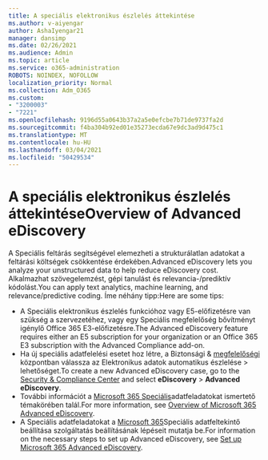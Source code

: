 ```yaml
---
title: A speciális elektronikus észlelés áttekintése
ms.author: v-aiyengar
author: AshaIyengar21
manager: dansimp
ms.date: 02/26/2021
ms.audience: Admin
ms.topic: article
ms.service: o365-administration
ROBOTS: NOINDEX, NOFOLLOW
localization_priority: Normal
ms.collection: Adm_O365
ms.custom:
- "3200003"
- "7221"
ms.openlocfilehash: 9196d55a0643b37a2a5e0efcbe7b71de9737fa2d
ms.sourcegitcommit: f4ba304b92ed01e35273ecda67e9dc3ad9d475c1
ms.translationtype: MT
ms.contentlocale: hu-HU
ms.lasthandoff: 03/04/2021
ms.locfileid: "50429534"
---
```

# <a name="overview-of-advanced-ediscovery"></a><span data-ttu-id="5e1e1-102">A speciális elektronikus észlelés áttekintése</span><span class="sxs-lookup"><span data-stu-id="5e1e1-102">Overview of Advanced eDiscovery</span></span>

<span data-ttu-id="5e1e1-103">A Speciális feltárás segítségével elemezheti a strukturálatlan adatokat a feltárási költségek csökkentése érdekében.</span><span class="sxs-lookup"><span data-stu-id="5e1e1-103">Advanced eDiscovery lets you analyze your unstructured data to help reduce eDiscovery cost.</span></span> <span data-ttu-id="5e1e1-104">Alkalmazhat szövegelemzést, gépi tanulást és relevancia-/prediktív kódolást.</span><span class="sxs-lookup"><span data-stu-id="5e1e1-104">You can apply text analytics, machine learning, and relevance/predictive coding.</span></span> <span data-ttu-id="5e1e1-105">Íme néhány tipp:</span><span class="sxs-lookup"><span data-stu-id="5e1e1-105">Here are some tips:</span></span>

- <span data-ttu-id="5e1e1-106">A Speciális elektronikus észlelés funkcióhoz vagy E5-előfizetésre van szükség a szervezetéhez, vagy egy Speciális megfelelőség bővítményt igénylő Office 365 E3-előfizetésre.</span><span class="sxs-lookup"><span data-stu-id="5e1e1-106">The Advanced eDiscovery feature requires either an E5 subscription for your organization or an Office 365 E3 subscription with the Advanced Compliance add-on.</span></span>
- <span data-ttu-id="5e1e1-107">Ha új speciális adatfelelési esetet hoz létre, a Biztonsági &  [megfelelőségi](https://go.microsoft.com/fwlink/p/?linkid=2077143) központban válassza az Elektronikus adatok automatikus észlelése  >  lehetőséget.</span><span class="sxs-lookup"><span data-stu-id="5e1e1-107">To create a new Advanced eDiscovery case, go to the [Security & Compliance Center](https://go.microsoft.com/fwlink/p/?linkid=2077143) and select **eDiscovery** > **Advanced eDiscovery**.</span></span>
- <span data-ttu-id="5e1e1-108">További információt a [Microsoft 365 Speciális](https://go.microsoft.com/fwlink/?linkid=2101588)adatfeladatokat ismertető témakörében talál.</span><span class="sxs-lookup"><span data-stu-id="5e1e1-108">For more information, see [Overview of Microsoft 365 Advanced eDiscovery](https://go.microsoft.com/fwlink/?linkid=2101588).</span></span>
- <span data-ttu-id="5e1e1-109">A Speciális adatfeladatokat a [Microsoft 365](https://go.microsoft.com/fwlink/?linkid=2122672)Speciális adatfeltekintő beállítása szolgáltatás beállításának lépéseit mutatja be.</span><span class="sxs-lookup"><span data-stu-id="5e1e1-109">For information on the necessary steps to set up Advanced eDiscovery, see [Set up Microsoft 365 Advanced eDiscovery](https://go.microsoft.com/fwlink/?linkid=2122672).</span></span>